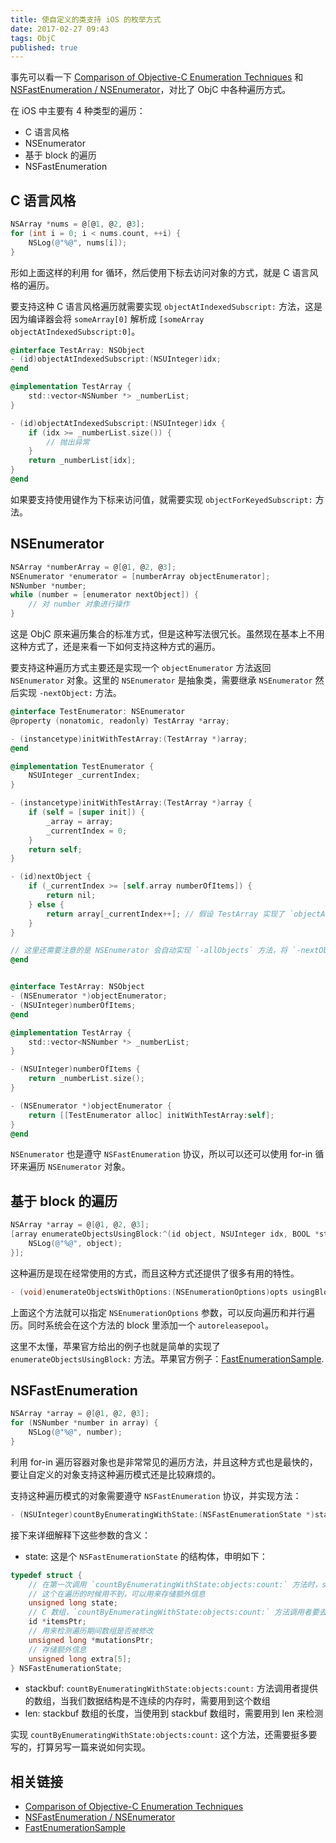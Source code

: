 ```yaml
---
title: 使自定义的类支持 iOS 的枚举方式
date: 2017-02-27 09:43
tags: ObjC
published: true
---
```


事先可以看一下 [Comparison of Objective-C Enumeration Techniques][1] 和 [NSFastEnumeration / NSEnumerator][2]，对比了 ObjC 中各种遍历方式。

<!-- more -->

在 iOS 中主要有 4 种类型的遍历：

* C 语言风格
* NSEnumerator
* 基于 block 的遍历
* NSFastEnumeration

## C 语言风格

```objectivec
NSArray *nums = @[@1, @2, @3];
for (int i = 0; i < nums.count, ++i) {
    NSLog(@"%@", nums[i]);
}
```

形如上面这样的利用 for 循环，然后使用下标去访问对象的方式，就是 C 语言风格的遍历。

要支持这种 C 语言风格遍历就需要实现 `objectAtIndexedSubscript:` 方法，这是因为编译器会将 `someArray[0]` 解析成 `[someArray objectAtIndexedSubscript:0]`。

```objectivec
@interface TestArray: NSObject
- (id)objectAtIndexedSubscript:(NSUInteger)idx;
@end

@implementation TestArray {
    std::vector<NSNumber *> _numberList;
}

- (id)objectAtIndexedSubscript:(NSUInteger)idx {
    if (idx >= _numberList.size()) {
        // 抛出异常
    }
    return _numberList[idx];
}
@end
```

如果要支持使用键作为下标来访问值，就需要实现 `objectForKeyedSubscript:` 方法。

## NSEnumerator

```objectivec
NSArray *numberArray = @[@1, @2, @3];
NSEnumerator *enumerator = [numberArray objectEnumerator];
NSNumber *number;
while (number = [enumerator nextObject]) {
    // 对 number 对象进行操作
}
```

这是 ObjC 原来遍历集合的标准方式，但是这种写法很冗长。虽然现在基本上不用这种方式了，还是来看一下如何支持这种方式的遍历。

要支持这种遍历方式主要还是实现一个 `objectEnumerator` 方法返回 `NSEnumerator` 对象。这里的 `NSEnumerator` 是抽象类，需要继承 `NSEnumerator` 然后实现 `-nextObject:` 方法。

```objectivec
@interface TestEnumerator: NSEnumerator
@property (nonatomic, readonly) TestArray *array;

- (instancetype)initWithTestArray:(TestArray *)array;
@end

@implementation TestEnumerator {
    NSUInteger _currentIndex;
}

- (instancetype)initWithTestArray:(TestArray *)array {
    if (self = [super init]) {
        _array = array;
        _currentIndex = 0;
    }
    return self;
}

- (id)nextObject {
    if (_currentIndex >= [self.array numberOfItems]) {
        return nil;
    } else {
        return array[_currentIndex++]; // 假设 TestArray 实现了 `objectAtIndexedSubscript:` 方法
    }
}

// 这里还需要注意的是 NSEnumerator 会自动实现 `-allObjects` 方法，将 `-nextObject` 方法返回的对象填入数组中
@end


@interface TestArray: NSObject
- (NSEnumerator *)objectEnumerator;
- (NSUInteger)numberOfItems;
@end

@implementation TestArray {
    std::vector<NSNumber *> _numberList;
}

- (NSUInteger)numberOfItems {
    return _numberList.size();
}

- (NSEnumerator *)objectEnumerator {
    return [[TestEnumerator alloc] initWithTestArray:self];
}
@end
```

`NSEnumerator` 也是遵守 `NSFastEnumeration` 协议，所以可以还可以使用 for-in 循环来遍历 `NSEnumerator` 对象。

## 基于 block 的遍历

```objectivec
NSArray *array = @[@1, @2, @3];
[array enumerateObjectsUsingBlock:^(id object, NSUInteger idx, BOOL *stop) {
    NSLog(@"%@", object);
}];
```

这种遍历是现在经常使用的方式，而且这种方式还提供了很多有用的特性。

```objectivec
- (void)enumerateObjectsWithOptions:(NSEnumerationOptions)opts usingBlock:(void (^)(id obj, NSUInteger idx, BOOL *stop))block
```

上面这个方法就可以指定 `NSEnumerationOptions` 参数，可以反向遍历和并行遍历。同时系统会在这个方法的 block 里添加一个 `autoreleasepool`。

这里不太懂，苹果官方给出的例子也就是简单的实现了 `enumerateObjectsUsingBlock:` 方法。苹果官方例子：[FastEnumerationSample][3].

## NSFastEnumeration

```objectivec
NSArray *array = @[@1, @2, @3];
for (NSNumber *number in array) {
    NSLog(@"%@", number);
}
```

利用 for-in 遍历容器对象也是非常常见的遍历方法，并且这种方式也是最快的，要让自定义的对象支持这种遍历模式还是比较麻烦的。

支持这种遍历模式的对象需要遵守 `NSFastEnumeration` 协议，并实现方法：

```objectivec
- (NSUInteger)countByEnumeratingWithState:(NSFastEnumerationState *)state objects:(id *)stackbuf count:(NSUInteger)len;
```

接下来详细解释下这些参数的含义：

* state: 这是个 `NSFastEnumerationState` 的结构体，申明如下：

```objectivec
typedef struct {
    // 在第一次调用 `countByEnumeratingWithState:objects:count:` 方法时，state 为 0，
    // 这个在遍历的时候用不到，可以用来存储额外信息
    unsigned long state; 
    // C 数组，`countByEnumeratingWithState:objects:count:` 方法调用者要去遍历的数组
    id *itemsPtr;
    // 用来检测遍历期间数组是否被修改
    unsigned long *mutationsPtr;
    // 存储额外信息
    unsigned long extra[5]; 
} NSFastEnumerationState;
```
* stackbuf: `countByEnumeratingWithState:objects:count:` 方法调用者提供的数组，当我们数据结构是不连续的内存时，需要用到这个数组
* len: stackbuf 数组的长度，当使用到 stackbuf 数组时，需要用到 len 来检测

实现 `countByEnumeratingWithState:objects:count:` 这个方法，还需要挺多要写的，打算另写一篇来说如何实现。

## 相关链接

* [Comparison of Objective-C Enumeration Techniques][1]
* [NSFast​Enumeration / NSEnumerator][2]
* [FastEnumerationSample][3]

[1]: https://www.mikeash.com/pyblog/friday-qa-2010-04-09-comparison-of-objective-c-enumeration-techniques.html
[2]: http://nshipster.com/enumerators/
[3]: https://developer.apple.com/library/ios/#samplecode/FastEnumerationSample/Introduction/Intro.html



